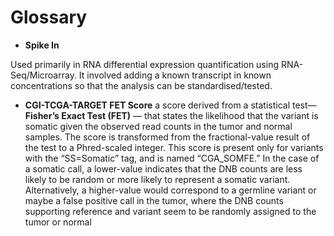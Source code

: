 # Glossary

- **Spike In**

Used primarily in RNA differential expression quantification using RNA-Seq/Microarray. It involved adding a known transcript in known concentrations so that the analysis can be standardised/tested.

- **CGI-TCGA-TARGET  FET Score**
a score derived from a statistical test— **Fisher’s Exact Test (FET)** — that states the likelihood that the variant is somatic given the observed read counts in the tumor and normal samples. The score is transformed from the fractional-value result of the test to a Phred-scaled integer. This score is present only for variants with the “SS=Somatic” tag, and is named “CGA_SOMFE.” 
In the  case of a somatic call, a lower-value  indicates that the DNB counts are less likely  to be random  or more likely to represent a somatic variant. Alternatively, a higher-value  would correspond  to a germline  variant or maybe a false positive call in the tumor, where the DNB counts  supporting reference and variant seem to be randomly assigned to the tumor or normal